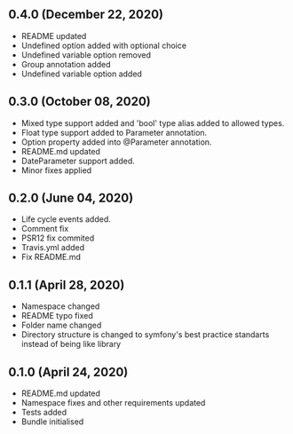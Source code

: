 ## 0.4.0 (December 22, 2020)
  - README updated
  - Undefined option added with optional choice
  - Undefined variable option removed
  - Group annotation added
  - Undefined variable option added

## 0.3.0 (October 08, 2020)
  - Mixed type support added and 'bool' type alias added to allowed types.
  - Float type support added to Parameter annotation.
  - Option property added into @Parameter annotation.
  - README.md updated
  - DateParameter support added.
  - Minor fixes applied

## 0.2.0 (June 04, 2020)
  - Life cycle events added.
  - Comment fix
  - PSR12 fix commited
  - Travis.yml added
  - Fix README.md

## 0.1.1 (April 28, 2020)
  - Namespace changed
  - README typo fixed
  - Folder name changed
  - Directory structure is changed to symfony's best practice standarts instead of being like library

## 0.1.0 (April 24, 2020)
  - README.md updated
  - Namespace fixes and other requirements updated
  - Tests added
  - Bundle initialised


